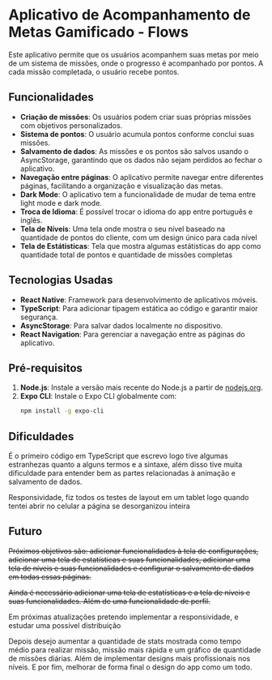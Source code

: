 # Aplicativo de Acompanhamento de Metas Gamificado - Flows

Este aplicativo permite que os usuários acompanhem suas metas por meio de um sistema de missões, onde o progresso é acompanhado por pontos. A cada missão completada, o usuário recebe pontos.

## Funcionalidades

- **Criação de missões**: Os usuários podem criar suas próprias missões com objetivos personalizados.
- **Sistema de pontos**: O usuário acumula pontos conforme conclui suas missões.
- **Salvamento de dados**: As missões e os pontos são salvos usando o AsyncStorage, garantindo que os dados não sejam perdidos ao fechar o aplicativo.
- **Navegação entre páginas**: O aplicativo permite navegar entre diferentes páginas, facilitando a organização e visualização das metas.
- **Dark Mode**: O aplicativo tem a funcionalidade de mudar de tema entre light mode e dark mode.
- **Troca de Idioma**: É possível trocar o idioma do app entre português e inglês.
- **Tela de Níveis**: Uma tela onde mostra o seu nível baseado na quantidade de pontos do cliente, com um design único para cada nível
- **Tela de Estátisticas**: Tela que mostra algumas estátisticas do app como quantidade total de pontos e quantidade de missões completas

## Tecnologias Usadas

- **React Native**: Framework para desenvolvimento de aplicativos móveis.
- **TypeScript**: Para adicionar tipagem estática ao código e garantir maior segurança.
- **AsyncStorage**: Para salvar dados localmente no dispositivo.
- **React Navigation**: Para gerenciar a navegação entre as páginas do aplicativo.

## Pré-requisitos

1. **Node.js**: Instale a versão mais recente do Node.js a partir de [nodejs.org](https://nodejs.org/).
2. **Expo CLI**: Instale o Expo CLI globalmente com:
   ```bash
   npm install -g expo-cli

## Dificuldades

É o primeiro código em TypeScript que escrevo logo tive algumas estranhezas quanto a alguns termos e a sintaxe, além disso tive muita
dificuldade para entender bem as partes relacionadas à animação e salvamento de dados.

Responsividade, fiz todos os testes de layout em um tablet logo quando tentei abrir no celular a página se desorganizou inteira

## Futuro

 ~~Próximos objetivos são: adicionar funcionalidades à tela de configurações, adicionar uma tela de estatísticas e suas funcionalidades, adicionar uma tela de níveis e suas funcionalidades e configurar o salvamento de dados em todas essas páginas.~~ 

~~Ainda é necessário adicionar uma tela de estatísticas e a tela de níveis e suas funcionalidades. Além de uma funcionalidade de perfil.~~

Em próximas atualizações pretendo implementar a responsividade, e estudar uma possível distribuição

Depois desejo aumentar a quantidade de stats mostrada como tempo médio para realizar missão, missão mais rápida e um gráfico de quantidade de missões diárias. Além de implementar designs mais profissionais nos níveis. E por fim, melhorar de forma final o design do app como um todo.




